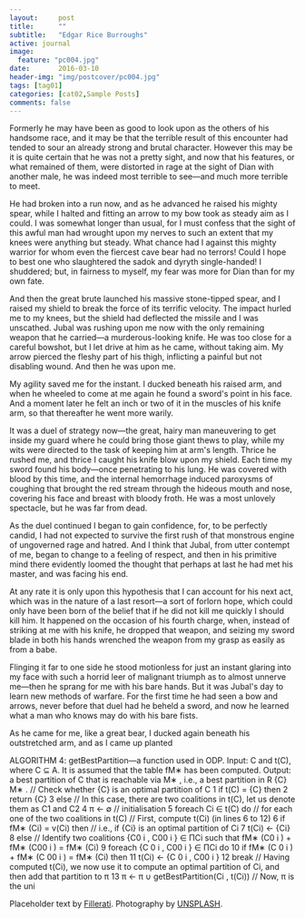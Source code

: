 ```yaml
---
layout:     post
title:      ""
subtitle:   "Edgar Rice Burroughs"
active: journal
image:
  feature: "pc004.jpg"
date:       2016-03-10 
header-img: "img/postcover/pc004.jpg"
tags: [tag01]
categories: [cat02,Sample Posts]
comments: false
---
```


<p>Formerly he may have been as good to look upon as the others of his handsome race, and it may be that the terrible result of this encounter had tended to sour an already strong and brutal character.  However this may be it is quite certain that he was not a pretty sight, and now that his features, or what remained of them, were distorted in rage at the sight of Dian with another male, he was indeed most terrible to see&mdash;and much more terrible to meet.</p>

<p>He had broken into a run now, and as he advanced he raised his mighty spear, while I halted and fitting an arrow to my bow took as steady aim as I could.  I was somewhat longer than usual, for I must confess that the sight of this awful man had wrought upon my nerves to such an extent that my knees were anything but steady.  What chance had I against this mighty warrior for whom even the fiercest cave bear had no terrors!  Could I hope to best one who slaughtered the sadok and dyryth single-handed!  I shuddered; but, in fairness to myself, my fear was more for Dian than for my own fate.</p>

<p>And then the great brute launched his massive stone-tipped spear, and I raised my shield to break the force of its terrific velocity.  The impact hurled me to my knees, but the shield had deflected the missile and I was unscathed.  Jubal was rushing upon me now with the only remaining weapon that he carried&mdash;a murderous-looking knife.  He was too close for a careful bowshot, but I let drive at him as he came, without taking aim.  My arrow pierced the fleshy part of his thigh, inflicting a painful but not disabling wound.  And then he was upon me.</p>

<p>My agility saved me for the instant.  I ducked beneath his raised arm, and when he wheeled to come at me again he found a sword's point in his face.  And a moment later he felt an inch or two of it in the muscles of his knife arm, so that thereafter he went more warily.</p>

<p>It was a duel of strategy now&mdash;the great, hairy man maneuvering to get inside my guard where he could bring those giant thews to play, while my wits were directed to the task of keeping him at arm's length. Thrice he rushed me, and thrice I caught his knife blow upon my shield. Each time my sword found his body&mdash;once penetrating to his lung.  He was covered with blood by this time, and the internal hemorrhage induced paroxysms of coughing that brought the red stream through the hideous mouth and nose, covering his face and breast with bloody froth. He was a most unlovely spectacle, but he was far from dead.</p>

<p>As the duel continued I began to gain confidence, for, to be perfectly candid, I had not expected to survive the first rush of that monstrous engine of ungoverned rage and hatred.  And I think that Jubal, from utter contempt of me, began to change to a feeling of respect, and then in his primitive mind there evidently loomed the thought that perhaps at last he had met his master, and was facing his end.</p>

<p>At any rate it is only upon this hypothesis that I can account for his next act, which was in the nature of a last resort&mdash;a sort of forlorn hope, which could only have been born of the belief that if he did not kill me quickly I should kill him.  It happened on the occasion of his fourth charge, when, instead of striking at me with his knife, he dropped that weapon, and seizing my sword blade in both his hands wrenched the weapon from my grasp as easily as from a babe.</p>

<p>Flinging it far to one side he stood motionless for just an instant glaring into my face with such a horrid leer of malignant triumph as to almost unnerve me&mdash;then he sprang for me with his bare hands.  But it was Jubal's day to learn new methods of warfare.  For the first time he had seen a bow and arrows, never before that duel had he beheld a sword, and now he learned what a man who knows may do with his bare fists.</p>

<p>As he came for me, like a great bear, I ducked again beneath his outstretched arm, and as I came up planted 


ALGORITHM 4: getBestPartition—a function used in ODP.
Input: C and t(C), where C ⊆ A. It is assumed that the table fM∗ has been computed.
Output: a best partition of C that is reachable via M∗
, i.e., a best partition in R
{C}
M∗ .
// Check whether {C} is an optimal partition of C
1 if t(C) = {C} then
2 return {C}
3 else
// In this case, there are two coalitions in t(C), let us denote them as C1 and C2
4 π ← ∅ // initialisation
5 foreach Ci ∈ t(C) do // for each one of the two coalitions in t(C)
// First, compute t(Ci) (in lines 6 to 12)
6 if fM∗ (Ci) = v(Ci) then // i.e., if {Ci} is an optimal partition of Ci
7 t(Ci) ← {Ci}
8 else
// Identify two coalitions {C0
i
, C00
i
} ∈ ΠCi such that fM∗ (C0
i
) + fM∗ (C00
i
) = fM∗ (Ci)
9 foreach {C
0
i
, C00
i
} ∈ ΠCi do
10 if fM∗ (C
0
i
) + fM∗ (C
00
i
) = fM∗ (Ci) then
11 t(Ci) ← {C
0
i
, C00
i
}
12 break
// Having computed t(Ci), we now use it to compute an optimal partition of Ci, and then add that
partition to π
13 π ← π ∪ getBestPartition(Ci
, t(Ci))
// Now, π is the uni

<p>Placeholder text by <a href="http://www.fillerati.com/">Fillerati</a>. Photography by <a href="https://unsplash.com">UNSPLASH</a>.</p>
